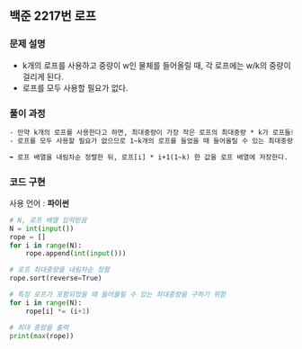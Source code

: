 ## 백준 2217번 로프

### 문제 설명

- k개의 로프를 사용하고 중량이 w인 물체를 들어올릴 때, 각 로프에는 w/k의 중량이 걸리게 된다.
- 로프를 모두 사용할 필요가 없다.

### 풀이 과정

```txt
- 만약 k개의 로프를 사용한다고 하면, 최대중량이 가장 작은 로프의 최대중량 * k가 로프들로 들어올릴 수 있는 최대 중량이다.
- 로프를 모두 사용할 필요가 없으므로 1~k개의 로프를 들었을 때 들어올릴 수 있는 최대중량을 고려해줘야 한다.

➡️ 로프 배열을 내림차순 정렬한 뒤, 로프[i] * i+1(1~k) 한 값을 로프 배열에 저장한다. 그 후 로프 배열 속 가장 큰 값을 출력한다.
```

### 코드 구현

사용 언어 : **파이썬**

```python
# N, 로프 배열 입력받음
N = int(input())
rope = []
for i in range(N):
    rope.append(int(input()))

# 로프 최대중량을 내림차순 정렬
rope.sort(reverse=True)

# 특정 로프가 포함되었을 때 들어올릴 수 있는 최대중량을 구하기 위함
for i in range(N):
    rope[i] *= (i+1)

# 최대 중량을 출력
print(max(rope))

```
